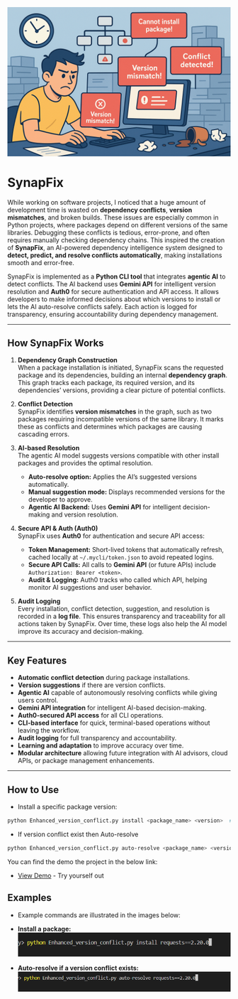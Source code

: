 ![Alt Text](images/image2.png)

# SynapFix

While working on software projects, I noticed that a huge amount of development time is wasted on **dependency conflicts**, **version mismatches**, and broken builds. These issues are especially common in Python projects, where packages depend on different versions of the same libraries. Debugging these conflicts is tedious, error-prone, and often requires manually checking dependency chains. This inspired the creation of **SynapFix**, an AI-powered dependency intelligence system designed to **detect, predict, and resolve conflicts automatically**, making installations smooth and error-free.

SynapFix is implemented as a **Python CLI tool** that integrates **agentic AI** to detect conflicts. The AI backend uses **Gemini API** for intelligent version resolution and **Auth0** for secure authentication and API access. It allows developers to make informed decisions about which versions to install or lets the AI auto-resolve conflicts safely. Each action is logged for transparency, ensuring accountability during dependency management.


---

## How SynapFix Works

1. **Dependency Graph Construction**  
   When a package installation is initiated, SynapFix scans the requested package and its dependencies, building an internal **dependency graph**. This graph tracks each package, its required version, and its dependencies’ versions, providing a clear picture of potential conflicts.

2. **Conflict Detection**  
   SynapFix identifies **version mismatches** in the graph, such as two packages requiring incompatible versions of the same library. It marks these as conflicts and determines which packages are causing cascading errors.

3. **AI-based Resolution**  
   The agentic AI model suggests versions compatible with other install packages and provides the optimal resolution.  
   - **Auto-resolve option:** Applies the AI’s suggested versions automatically.  
   - **Manual suggestion mode:** Displays recommended versions for the developer to approve.  
   - **Agentic AI Backend:** Uses **Gemini API** for intelligent decision-making and version resolution.  

4. **Secure API & Auth (Auth0)**  
   SynapFix uses **Auth0** for authentication and secure API access:  
   - **Token Management:** Short-lived tokens that automatically refresh, cached locally at `~/.mycli/token.json` to avoid repeated logins.  
   - **Secure API Calls:** All calls to **Gemini API** (or future APIs) include `Authorization: Bearer <token>`.  
   - **Audit & Logging:** Auth0 tracks who called which API, helping monitor AI suggestions and user behavior.  

5. **Audit Logging**  
   Every installation, conflict detection, suggestion, and resolution is recorded in a **log file**. This ensures transparency and traceability for all actions taken by SynapFix. Over time, these logs also help the AI model improve its accuracy and decision-making.

---

## Key Features

- **Automatic conflict detection** during package installations.  
- **Version suggestions** if there are version conflicts.  
- **Agentic AI** capable of autonomously resolving conflicts while giving users control.  
- **Gemini API integration** for intelligent AI-based decision-making.  
- **Auth0-secured API access** for all CLI operations.  
- **CLI-based interface** for quick, terminal-based operations without leaving the workflow.  
- **Audit logging** for full transparency and accountability.  
- **Learning and adaptation** to improve accuracy over time.  
- **Modular architecture** allowing future integration with AI advisors, cloud APIs, or package management enhancements.

---

## How to Use

- Install a specific package version:  
```bash
python Enhanced_version_conflict.py install <package_name> <version>  # or only <package_name>

``` 

- If version conflict exist then Auto-resolve 

```bash
python Enhanced_version_conflict.py auto-resolve <package_name> <version>  # or only <package_name>

``` 
You can find the demo the project in the below link:
- [View Demo](https://youtu.be/VcprNGYaR3M) - Try yourself out

## Examples

- Example commands are illustrated in the images below:

- **Install a package:**  
![Example 1](images/image.png)  

- **Auto-resolve if a version conflict exists:**  
![Example 2](images/image1.png)

